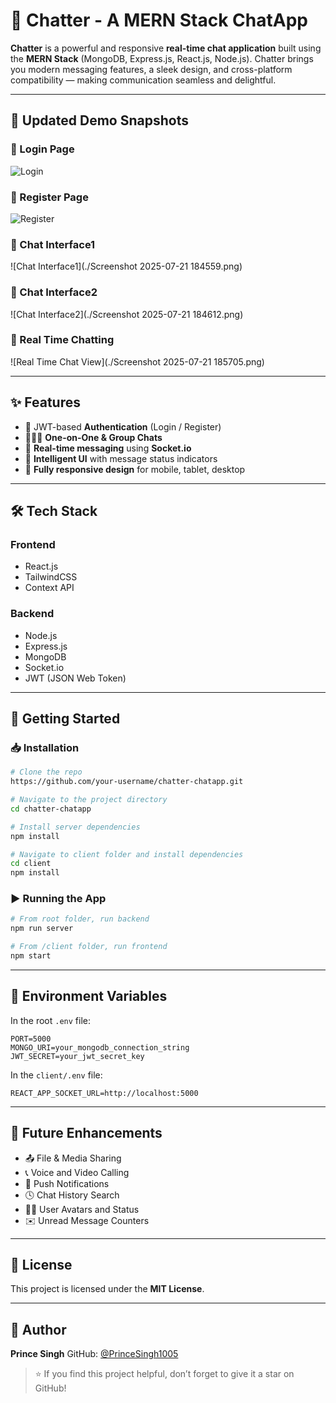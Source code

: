 # 💬 Chatter - A MERN Stack ChatApp

**Chatter** is a powerful and responsive **real-time chat application** built using the **MERN Stack** (MongoDB, Express.js, React.js, Node.js). Chatter brings you modern messaging features, a sleek design, and cross-platform compatibility — making communication seamless and delightful.

---

## 📸 Updated Demo Snapshots

### 🔐 Login Page

![Login](./Login.png)

### 📝 Register Page

![Register](./Register.png)

### 💬 Chat Interface1

!\[Chat Interface1]\(./Screenshot 2025-07-21 184559.png)

### 💬 Chat Interface2

!\[Chat Interface2]\(./Screenshot 2025-07-21 184612.png)

### 📱 Real Time Chatting

!\[Real Time Chat View]\(./Screenshot 2025-07-21 185705.png)

---

## ✨ Features

* 🔐 JWT-based **Authentication** (Login / Register)
* 🧑‍🤝‍🧑 **One-on-One & Group Chats**
* 💬 **Real-time messaging** using **Socket.io**
* 🧠 **Intelligent UI** with message status indicators
* 📱 **Fully responsive design** for mobile, tablet, desktop

---

## 🛠️ Tech Stack

### Frontend

* React.js
* TailwindCSS
* Context API

### Backend

* Node.js
* Express.js
* MongoDB
* Socket.io
* JWT (JSON Web Token)

---

## 🚀 Getting Started

### 📥 Installation

```bash
# Clone the repo
https://github.com/your-username/chatter-chatapp.git

# Navigate to the project directory
cd chatter-chatapp

# Install server dependencies
npm install

# Navigate to client folder and install dependencies
cd client
npm install
```

### ▶️ Running the App

```bash
# From root folder, run backend
npm run server

# From /client folder, run frontend
npm start
```

---

## 🔐 Environment Variables

In the root `.env` file:

```env
PORT=5000
MONGO_URI=your_mongodb_connection_string
JWT_SECRET=your_jwt_secret_key
```

In the `client/.env` file:

```env
REACT_APP_SOCKET_URL=http://localhost:5000
```

---

## 🧩 Future Enhancements

* 📤 File & Media Sharing
* 📞 Voice and Video Calling
* 🔔 Push Notifications
* 🕓 Chat History Search
* 🧑‍🎨 User Avatars and Status
* ✉️ Unread Message Counters

---

## 📄 License

This project is licensed under the **MIT License**.

---


## 👤 Author

**Prince Singh**
GitHub: [@PrinceSingh1005](https://github.com/PrinceSingh1005)


> ⭐ If you find this project helpful, don’t forget to give it a star on GitHub!
